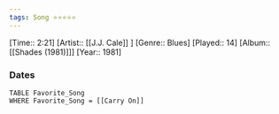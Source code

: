 ```yaml
---
tags: Song ⭐⭐⭐⭐⭐ 
---
```

[Time:: 2:21]
[Artist:: [[J.J. Cale]] ]
[Genre:: Blues]
[Played:: 14]
[Album:: [[Shades (1981)]]]
[Year:: 1981]
### Dates
````dataview
TABLE Favorite_Song
WHERE Favorite_Song = [[Carry On]]
````